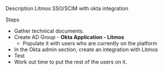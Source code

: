 Description
Litmos SSO/SCIM with okta integration

Steps
* Gather technical documents.
* Create AD Group - **Okta Application - Litmos**
	* Populate it with users who are currently on the platform
* In the Okta admin section, create an integration with Litmos
* Test
* Work out time to put the rest of the users on it.